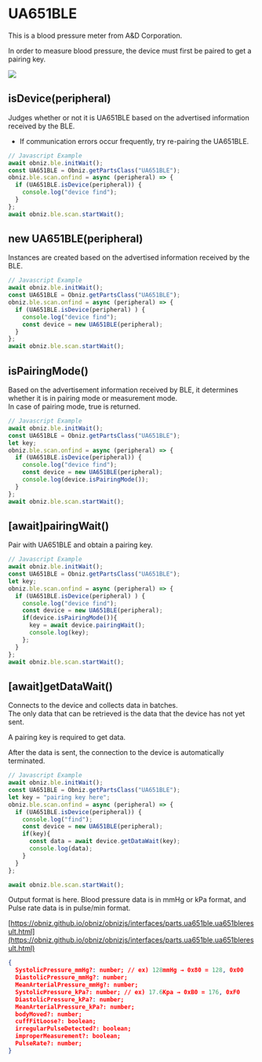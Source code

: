 # UA651BLE
This is a blood pressure meter from A&D Corporation.


In order to measure blood pressure, the device must first be paired to get a pairing key.  

![](./image.jpg)

## isDevice(peripheral)

Judges whether or not it is UA651BLE based on the advertised information received by the BLE.

* If communication errors occur frequently, try re-pairing the UA651BLE.

```javascript
// Javascript Example
await obniz.ble.initWait();
const UA651BLE = Obniz.getPartsClass("UA651BLE");
obniz.ble.scan.onfind = async (peripheral) => {
  if (UA651BLE.isDevice(peripheral)) {
    console.log("device find");
  }
};
await obniz.ble.scan.startWait();

```

## new UA651BLE(peripheral)

Instances are created based on the advertised information received by the BLE.

```javascript
// Javascript Example
await obniz.ble.initWait();
const UA651BLE = Obniz.getPartsClass("UA651BLE");
obniz.ble.scan.onfind = async (peripheral) => {
  if (UA651BLE.isDevice(peripheral) ) {
    console.log("device find");
    const device = new UA651BLE(peripheral);
  }
};
await obniz.ble.scan.startWait();

```

## isPairingMode()

Based on the advertisement information received by BLE, it determines whether it is in pairing mode or measurement mode.  
In case of pairing mode, true is returned.

```javascript
// Javascript Example
await obniz.ble.initWait();
const UA651BLE = Obniz.getPartsClass("UA651BLE");
let key;
obniz.ble.scan.onfind = async (peripheral) => {
  if (UA651BLE.isDevice(peripheral)) {
    console.log("device find");
    const device = new UA651BLE(peripheral);
    console.log(device.isPairingMode());
  }
};
await obniz.ble.scan.startWait();
```

## [await]pairingWait()

Pair with UA651BLE and obtain a pairing key.

```javascript
// Javascript Example
await obniz.ble.initWait();
const UA651BLE = Obniz.getPartsClass("UA651BLE");
let key;
obniz.ble.scan.onfind = async (peripheral) => {
  if (UA651BLE.isDevice(peripheral) ) {
    console.log("device find");
    const device = new UA651BLE(peripheral);
    if(device.isPairingMode()){
      key = await device.pairingWait();
      console.log(key);
    };
  }
};
await obniz.ble.scan.startWait();

```


## [await]getDataWait()

Connects to the device and collects data in batches.  
The only data that can be retrieved is the data that the device has not yet sent.  

A pairing key is required to get data.  

After the data is sent, the connection to the device is automatically terminated.  

```javascript
// Javascript Example
await obniz.ble.initWait();
const UA651BLE = Obniz.getPartsClass("UA651BLE");
let key = "pairing key here";
obniz.ble.scan.onfind = async (peripheral) => {
  if (UA651BLE.isDevice(peripheral)) {
    console.log("find");
    const device = new UA651BLE(peripheral);
    if(key){
      const data = await device.getDataWait(key);
      console.log(data);
    }
  }
};

await obniz.ble.scan.startWait();

```


Output format is here. Blood pressure data is in mmHg or kPa format, and Pulse rate data is in pulse/min format.

[https://obniz.github.io/obniz/obnizjs/interfaces/parts.ua651ble.ua651bleresult.html](https://obniz.github.io/obniz/obnizjs/interfaces/parts.ua651ble.ua651bleresult.html)

```json
{
  SystolicPressure_mmHg?: number; // ex) 128mmHg → 0x80 = 128, 0x00
  DiastolicPressure_mmHg?: number;
  MeanArterialPressure_mmHg?: number;
  SystolicPressure_kPa?: number; // ex) 17.6Kpa → 0xB0 = 176, 0xF0
  DiastolicPressure_kPa?: number;
  MeanArterialPressure_kPa?: number;
  bodyMoved?: number;
  cuffFitLoose?: boolean;
  irregularPulseDetected?: boolean;
  improperMeasurement?: boolean;
  PulseRate?: number;
}
```